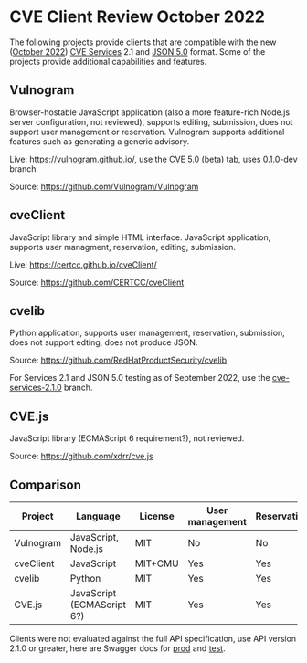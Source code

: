 # CVE Client Review October 2022
The following projects provide clients that are compatible with the new ([October 2022](https://cveproject.github.io/automation-transition)) [CVE Services](https://github.com/CVEProject/cve-services) 2.1 and [JSON 5.0](https://cveproject.github.io/cve-schema/schema/v5.0/docs/) format. Some of the projects provide additional capabilities and features.

## Vulnogram
Browser-hostable JavaScript application (also a more feature-rich Node.js server configuration, not reviewed), supports editing, submission, does not support user management or reservation. Vulnogram supports additional features such as generating a generic advisory.

Live: https://vulnogram.github.io/, use the [CVE 5.0 (beta)](https://vulnogram.github.io/cve5/) tab, uses 0.1.0-dev branch

Source: https://github.com/Vulnogram/Vulnogram

## cveClient
JavaScript library and simple HTML interface. JavaScript application, supports user managment, reservation, editing, submission.

Live: https://certcc.github.io/cveClient/

Source: https://github.com/CERTCC/cveClient

## cvelib
Python application, supports user management, reservation, submission, does not support edting, does not produce JSON.

Source: https://github.com/RedHatProductSecurity/cvelib

For Services 2.1 and JSON 5.0 testing as of September 2022, use the [cve-services-2.1.0](https://github.com/RedHatProductSecurity/cvelib/tree/cve-services-2.1.0) branch.

## CVE.js
JavaScript library (ECMAScript 6 requirement?), not reviewed.

Source: https://github.com/xdrr/cve.js

## Comparison
| Project | Language | License | User management | Reservation | Editing | Submission |
| --- | --- | --- | --- | --- | --- | --- |
| Vulnogram | JavaScript, Node.js | MIT | No | No | Yes | Yes |
| cveClient | JavaScript | MIT+CMU | Yes | Yes | Yes | Yes |
| cvelib | Python | MIT | Yes | Yes | No | Yes |
| CVE.js | JavaScript (ECMAScript 6?) | MIT | Yes | Yes | No | Yes |

Clients were not evaluated against the full API specification, use API version 2.1.0 or greater, here are Swagger docs for [prod](https://cveawg.mitre.org/api-docs/) and [test](https://cveawg-test.mitre.org/api-docs/).
